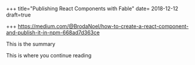 +++
title="Publishing React Components with Fable"
date= 2018-12-12
draft=true

+++
https://medium.com/@BrodaNoel/how-to-create-a-react-component-and-publish-it-in-npm-668ad7d363ce

This is the summary

<!-- more -->

This is where you continue reading
